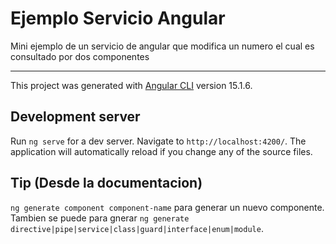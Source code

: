 # Ejemplo Servicio Angular
Mini ejemplo de un servicio de angular que modifica un numero el cual es consultado por dos componentes


----------------------------------------------------------------------------------------------------------------------------
This project was generated with [Angular CLI](https://github.com/angular/angular-cli) version 15.1.6.

## Development server

Run `ng serve` for a dev server. Navigate to `http://localhost:4200/`. The application will automatically reload if you change any of the source files.

## Tip (Desde la documentacion)

`ng generate component component-name` para generar un nuevo componente. 
Tambien se puede para gnerar `ng generate directive|pipe|service|class|guard|interface|enum|module`.


